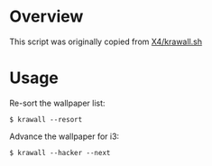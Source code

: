 Overview
========

This script was originally copied from [X4/krawall.sh](https://gist.github.com/X4/5197205)

Usage
=====

Re-sort the wallpaper list:

    $ krawall --resort

Advance the wallpaper for i3:

    $ krawall --hacker --next
